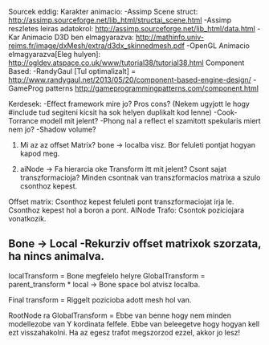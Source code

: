 Sourcek eddig:
Karakter animacio:
	-Assimp Scene struct: http://assimp.sourceforge.net/lib_html/structai_scene.html
	-Assimp reszletes leiras adatokrol: http://assimp.sourceforge.net/lib_html/data.html
	-Kar Animacio D3D ben elmagyarazva: http://mathinfo.univ-reims.fr/image/dxMesh/extra/d3dx_skinnedmesh.pdf
	-OpenGL Animacio elmagyarazva[Eleg hulyen]: http://ogldev.atspace.co.uk/www/tutorial38/tutorial38.html 
Component Based:
	-RandyGaul [Tul optimalizalt] = http://www.randygaul.net/2013/05/20/component-based-engine-design/
	-GameProg patterns  http://gameprogrammingpatterns.com/component.html
	
Kerdesek:
	-Effect framework mire jo? Pros cons? 
		(Nekem ugyjott le hogy #include tud segiteni kicsit ha sok helyen duplikalt kod lenne)
	-Cook-Torrance modell mit jelent?
	-Phong nal a reflect el szamitott spekularis miert nem jo?
	-Shadow volume?
	
1) Mi az az offset Matrix?
	bone -> localba visz.
	Bor feluleti pontjat hogyan kapod meg.

2) aiNode -> Fa hierarcia oke
	Transform itt mit jelent? Csont sajat transzformacioja? Minden csontnak van transzformacios matrixa
	a szulo csonthoz kepest.
	
Offset matrix: Csonthoz kepest feluleti pont transzformaciojat irja le. Csonthoz kepest hol a boron a pont.
AINode Trafo: Csontok poziciojara vonatkozik.

Bone -> Local
  -Rekurziv offset matrixok szorzata, ha nincs animalva.
  -

localTransform = Bone megfelelo helyre
GlobalTransform = parent_transform * local -> Bone space bol atvisz localba.

Final transform = Riggelt pozicioba adott mesh hol van.

RootNode ra GlobalTransform = Ebbe van benne hogy nem minden modellezobe van Y kordinata felfele.
Ebbe van beleegetve hogy hogyan kell ezt visszahakolni. Ha az egesz trafot megszorzod ezzel, akkor jo lesz!
